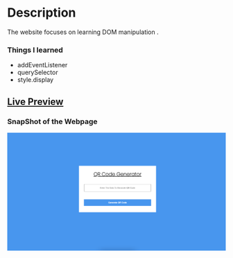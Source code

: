 # Description
The website focuses on learning DOM manipulation .

### Things I learned

- addEventListener
- querySelector
- style.display

## [Live Preview](https://calm-bombolone-e43190.netlify.app/)

### SnapShot of the Webpage

![StreetStyle](./Image/Project.png)
